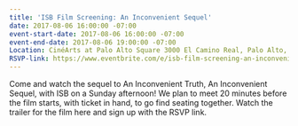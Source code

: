 ```yaml
---
title: 'ISB Film Screening: An Inconvenient Sequel'
date: 2017-08-06 16:00:00 -07:00
event-start-date: 2017-08-06 16:00:00 -07:00
event-end-date: 2017-08-06 19:00:00 -07:00
Location: CinéArts at Palo Alto Square 3000 El Camino Real, Palo Alto, CA 94306
RSVP-link: https://www.eventbrite.com/e/isb-film-screening-an-inconvenient-sequel-tickets-36589421946
---
```


Come and watch the sequel to An Inconvenient Truth, An Inconvenient Sequel, with ISB on a Sunday afternoon! We plan to meet 20 minutes before the film starts, with ticket in hand, to go find seating together. Watch the trailer for the film here and sign up with the RSVP link.
